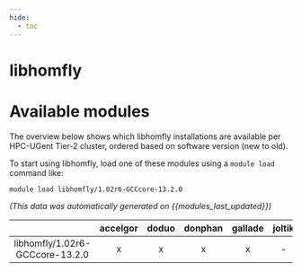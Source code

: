 ```yaml
---
hide:
  - toc
---
```


libhomfly
=========

# Available modules


The overview below shows which libhomfly installations are available per HPC-UGent Tier-2 cluster, ordered based on software version (new to old).

To start using libhomfly, load one of these modules using a `module load` command like:

```shell
module load libhomfly/1.02r6-GCCcore-13.2.0
```

*(This data was automatically generated on {{modules_last_updated}})*  

| |accelgor|doduo|donphan|gallade|joltik|shinx|skitty|
| :---: | :---: | :---: | :---: | :---: | :---: | :---: | :---: |
|libhomfly/1.02r6-GCCcore-13.2.0|x|x|x|x|-|x|x|
